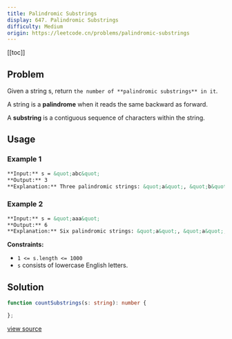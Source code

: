 ```yaml
---
title: Palindromic Substrings
display: 647. Palindromic Substrings
difficulty: Medium
origin: https://leetcode.cn/problems/palindromic-substrings
---
```


[[toc]]

## Problem

Given a string s, return `the number of **palindromic substrings** in it`.

A string is a **palindrome** when it reads the same backward as forward.

A **substring** is a contiguous sequence of characters within the string.

## Usage

### Example 1

```md
**Input:** s = &quot;abc&quot;
**Output:** 3
**Explanation:** Three palindromic strings: &quot;a&quot;, &quot;b&quot;, &quot;c&quot;.
```

### Example 2

```md
**Input:** s = &quot;aaa&quot;
**Output:** 6
**Explanation:** Six palindromic strings: &quot;a&quot;, &quot;a&quot;, &quot;a&quot;, &quot;aa&quot;, &quot;aa&quot;, &quot;aaa&quot;.
```

**Constraints:**

- <code>1 &lt;= s.length &lt;= 1000</code>
- <code>s</code> consists of lowercase English letters.

## Solution

```ts
function countSubstrings(s: string): number {

};
```

[view source](https://leetcode.cn/problems/palindromic-substrings)
